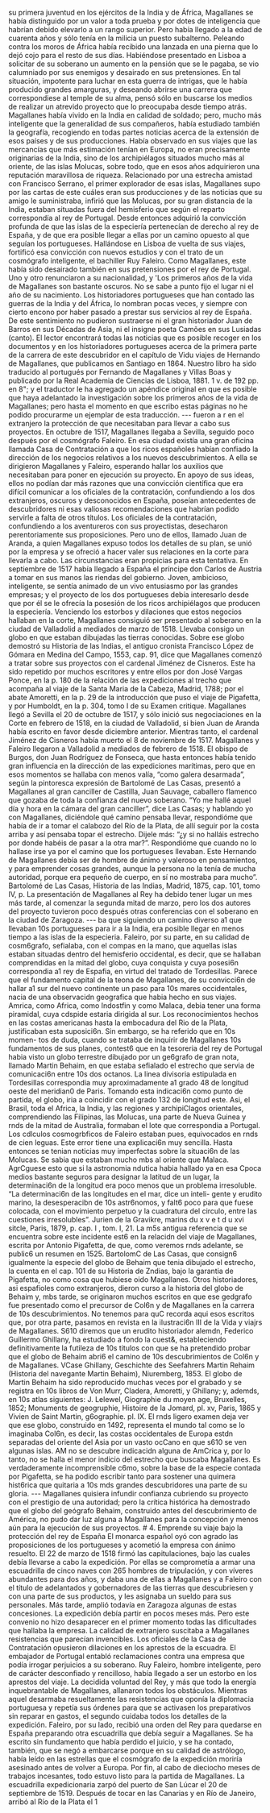 su primera juventud en los ejércitos de la India y de África, Magallanes se había distinguido por un valor a toda prueba y por dotes de inteligencia que habrían debido elevarlo a un rango superior. Pero había llegado a la edad de cuarenta años y sólo tenía en la milicia un puesto subalterno. Peleando contra los moros de África había recibido una lanzada en una pierna que lo dejó cojo para el resto de sus días. Habiéndose presentado en Lisboa a solicitar de su soberano un aumento en la pensión que se le pagaba, se vio calumniado por sus enemigos y desairado en sus pretensiones. En tal situación, impotente para luchar en esta guerra de intrigas, que le había producido grandes amarguras, y deseando abrirse una carrera que correspondiese al temple de su alma, pensó sólo en buscarse los medios de realizar un atrevido proyecto que lo preocupaba desde tiempo atrás. Magallanes había vivido en la India en calidad de soldado; pero, mucho más inteligente que la generalidad de sus compañeros, había estudiado también la geografía, recogiendo en todas partes noticias acerca de la extensión de esos países y de sus producciones. Había observado en sus viajes que las mercancías que más estimación tenían en Europa, no eran precisamente originarias de la India, sino de los archipiélagos situados mucho más al oriente, de las islas Molucas, sobre todo, que en esos años adquirieron una reputación maravillosa de riqueza. Relacionado por una estrecha amistad con Francisco Serrano, el primer explorador de esas islas, Magallanes supo por las cartas de este cuáles eran sus producciones y de las noticias que su amigo le suministraba, infirió que las Molucas, por su gran distancia de la India, estaban situadas fuera del hemisferio que según el reparto correspondía al rey de Portugal. Desde entonces adquirió la convicción profunda de que las islas de la especiería pertenecían de derecho al rey de España, y de que era posible llegar a ellas por un camino opuesto al que seguían los portugueses. Hallándose en Lisboa de vuelta de sus viajes, fortificó esa convicción con nuevos estudios y con el trato de un cosmógrafo inteligente, el bachiller Ruy Faleiro. Como Magallanes, este había sido desairado también en sus pretensiones por el rey de Portugal. Uno y otro renunciaron a su nacionalidad, y 'Los primeros años de la vida de Magallanes son bastante oscuros. No se sabe a punto fijo el lugar ni el año de su nacimiento. Los historiadores portugueses que han contado las guerras de la India y del África, lo nombran pocas veces, y siempre con cierto encono por haber pasado a prestar sus servicios al rey de España. De este sentimiento no pudieron sustraerse ni el gran historiador Juan de Barros en sus Décadas de Asia, ni el insigne poeta Camões en sus Lusiadas (canto). El lector encontrará todas las noticias que es posible recoger en los documentos y en los historiadores portugueses acerca de la primera parte de la carrera de este descubridor en el capítulo de Vidu viajes de Hernando de Magallanes, que publicamos en Santiago en 1864. Nuestro libro ha sido traducido al portugués por Fernando de Magallanes y Villas Boas y publicado por la Real Academia de Ciencias de Lisboa, 1881. 1 v. de 192 pp. en 8"; y el traductor le ha agregado un apéndice original en que es posible que haya adelantado la investigación sobre los primeros años de la vida de Magallanes; pero hasta el momento en que escribo estas páginas no he podido procurarme un ejemplar de esta traducción. --- fueron a r en el extranjero la protección de que necesitaban para llevar a cabo sus proyectos. En octubre de 1517, Magallanes llegaba a Sevilla, seguido poco después por el cosmógrafo Faleiro. En esa ciudad existía una gran oficina llamada Casa de Contratación a que los ricos españoles habían confiado la dirección de los negocios relativos a los nuevos descubrimientos. A ella se dirigieron Magallanes y Faleiro, esperando hallar los auxilios que necesitaban para poner en ejecución su proyecto. En apoyo de sus ideas, ellos no podían dar más razones que una convicción científica que era difícil comunicar a los oficiales de la contratación, confundiendo a los dos extranjeros, oscuros y desconocidos en España, poseían antecedentes de descubridores ni esas valiosas recomendaciones que habrían podido servirle a falta de otros títulos. Los oficiales de la contratación, confundiendo a los aventureros con sus proyectistas, desecharon perentoriamente sus proposiciones. Pero uno de ellos, llamado Juan de Aranda, a quien Magallanes expuso todos los detalles de su plan, se unió por la empresa y se ofreció a hacer valer sus relaciones en la corte para llevarla a cabo. Las circunstancias eran propicias para esta tentativa. En septiembre de 1517 había llegado a España el príncipe don Carlos de Austria a tomar en sus manos las riendas del gobierno. Joven, ambicioso, inteligente, se sentía animado de un vivo entusiasmo por las grandes empresas; y el proyecto de los dos portugueses debía interesarlo desde que por él se le ofrecía la posesión de los ricos archipiélagos que producen la especiería. Venciendo los estorbos y dilaciones que estos negocios hallaban en la corte, Magallanes consiguió ser presentado al soberano en la ciudad de Valladolid a mediados de marzo de 1518. Llevaba consigo un globo en que estaban dibujadas las tierras conocidas. Sobre ese globo demostró su Historia de las Indias, el antiguo cronista Francisco López de Gómara en Medina del Campo, 1553, cap. 91, dice que Magallanes comenzó a tratar sobre sus proyectos con el cardenal Jiménez de Cisneros. Este ha sido repetido por muchos escritores y entre ellos por don José Vargas Ponce, en la p. 180 de la relación de las expediciones al trecho que acompaña al viaje de la Santa Maria de la Cabeza, Madrid, 1788; por el abate Amoretti, en la p. 29 de la introducción que puso el viaje de Pigafetta, y por Humboldt, en la p. 304, tomo I de su Examen critique. Magallanes llegó a Sevilla el 20 de octubre de 1517, y sólo inició sus negociaciones en la Corte en febrero de 1518, en la ciudad de Valladolid, si bien Juan de Aranda había escrito en favor desde diciembre anterior. Mientras tanto, el cardenal Jiménez de Cisneros había muerto el 8 de noviembre de 1517. Magallanes y Faleiro llegaron a Valladolid a mediados de febrero de 1518. El obispo de Burgos, don Juan Rodríguez de Fonseca, que hasta entonces había tenido gran influencia en la dirección de las expediciones marítimas, pero que en esos momentos se hallaba con menos valía, “como galera desarmada”, según la pintoresca expresión de Bartolomé de Las Casas, presentó a Magallanes al gran canciller de Castilla, Juan Sauvage, caballero flamenco que gozaba de toda la confianza del nuevo soberano. “Yo me hallé aquel día y hora en la cámara del gran canciller”, dice Las Casas; y hablando yo con Magallanes, diciéndole qué camino pensaba llevar, respondióme que había de ir a tomar el calabozo del Río de la Plata, de allí seguir por la costa arriba y así pensaba topar el estrecho. Dijele más: “¿y si no halláis estrecho por donde habéis de pasar a la otra mar?”. Respondióme que cuando no lo hallase irse ya por el camino que los portugueses llevaban. Este Hernando de Magallanes debía ser de hombre de ánimo y valeroso en pensamientos, y para emprender cosas grandes, aunque la persona no la tenía de mucha autoridad, porque era pequeño de cuerpo, en sí no mostraba para mucho”. Bartolomé de Las Casas, Historia de las Indias, Madrid, 1875, cap. 101, tomo IV, p. La presentación de Magallanes al Rey ha debido tener lugar un mes más tarde, al comenzar la segunda mitad de marzo, pero los dos autores del proyecto tuvieron poco después otras conferencias con el soberano en la ciudad de Zaragoza. --- ba que siguiendo un camino diverso a1 que llevaban 10s portugueses para ir a la India, era posible llegar en menos tiempo a las islas de la especieria. Faleiro, por su parte, en su calidad de cosm6grafo, sefialaba, con el compas en la mano, que aquellas islas estaban situadas dentro del hemisferio occidental, es decir, que se hallaban comprendidas en la mitad del globo, cuya conquista y cuya posesi6n correspondia a1 rey de Espafia, en virtud del tratado de Tordesillas. Parece que el fundamento capital de la teona de Magallanes, de su convicci6n de hallar a1 sur del nuevo continente un paso para 10s mares occidentales, nacia de una observacidn geografica que habia hecho en sus viajes. Amrica, como Africa, como Indostfin y como Malaca, debia tener una forma piramidal, cuya cdspide estaria dirigida al sur. Los reconocimientos hechos en las costas americanas hasta la embocadura del Rio de la Plata, justificaban esta suposici6n. Sin embargo, se ha referido que en 10s momen- tos de duda, cuando se trataba de inquirir de Magallanes 10s fundamentos de sus planes, contest6 que en la tesoreria del rey de Portugal habia visto un globo terrestre dibujado por un ge6grafo de gran nota, llamado Martin Behaim, en que estaba sefialado el estrecho que servia de comunicaci6n entre 10s dos octanos. La linea divisoria estipulada en Tordesillas correspondia muy aproximadamente a1 grado 48 de longitud oeste del meridian0 de Paris. Tomando esta indicaci6n como punto de partida, el globo, iria a coincidir con el grado 132 de longitud este. Asi, el Brasil, toda el Africa, la India, y las regiones y archipiClagos orientales, comprendiendo las Filipinas, las Molucas, una parte de Nueva Guinea y rnds de la mitad de Australia, formaban el lote que correspondia a Portugal. Los cdlculos cosmogrbficos de Faleiro estaban pues, equivocados en rnds de cien leguas. Este error tiene una explicaci6n muy sencilla. Hasta entonces se tenian noticias muy imperfectas sobre la situaci6n de las Molucas. Se sabia que estaban mucho mbs al oriente que Malaca. AgrCguese esto que si la astronomia ndutica habia hallado ya en esa Cpoca medios bastante seguros para designar la latitud de un lugar, la determinaci6n de la longitud era poco menos que un problema irresoluble. “La determinaci6n de las longitudes en el mar, dice un inteli- gente y erudito marino, la desesperacibn de 10s astr6nomos, y falt6 poco para que fuese colocada, con el movimiento perpetuo y la cuadratura del circulo, entre las cuestiones irresolubles”. Jurien de la Gravikre, marins du x v e t d u xvi sitcle, Paris, 1879, p. cap. I , tom. I, 21. La m5s antigua referencia que se encuentra sobre este incidente est6 en la relacidn del viaje de Magallanes, escrita por Antonio Pigafetta, de que, como veremos rnds adelante, se public6 un resumen en 1525. BartolomC de Las Casas, que consign6 igualmente la especie del globo de Behaim que tenia dibujado el estrecho, la cuenta en el cap. 101 de su Historia de Zndias, bajo la garantia de Pigafetta, no como cosa que hubiese oido Magallanes. Otros historiadores, asi espafioles como extranjeros, dieron curso a la historia del globo de Behaim y, mbs tarde, se originaron muchos escritos en que ese gedgrafo fue presentado como el precursor de Col6n y de Magallanes en la carrera de 10s descubrimientos. No tenemos para quC recorda aqui esos escritos que, por otra parte, pasamos en revista en la ilustraci6n III de la Vida y viajrs de Magallanes. S610 diremos que un erudito historiador alemdn, Federico Guillermo Ghillany, ha estudiado a fondo la cuest&#x26;, estableciendo definitivamente la futileza de 10s titulos con que se ha pretendido probar que el globo de Behaim abri6 el camino de 10s descubrimientos de Col6n y de Magallanes. VCase Ghillany, Geschichte des Seefahrers Martin Rehaim (Historia del navegante Martin Behaim), Niuremberg, 1853. El globo de Martin Behaim ha sido reproducido muchas veces por el grabado y se registra en 10s libros de Von Murr, Cladera, Amoretti, y Ghillany; y, ademds, en 10s atlas siguientes: J. Lelewel, Giographie du moyen age, Bruxelles, 1852; Monuments de geogruphie, Histoire de la Jomard, pl. xv, Paris, 1865 y Vivien de Saint Martin, g6ographie. pl. IX. El rnds ligero examen deja ver que ese globo, construido en 1492, representa el mundo tal como se lo imaginaba Col6n, es decir, las costas occidentales de Europa estdn separadas del oriente del Asia por un vasto ocCano en que s610 se ven algunas islas. AM no se descubre indicacidn alguna de AmCrica y, por lo tanto, no se halla el menor indicio del estrecho que buscaba Magallanes. Es verdaderamente incomprensible c6mo, sobre la base de la especie contada por Pigafetta, se ha podido escribir tanto para sostener una quimera hist6rica que quitaria a 10s mds grandes descubridores una parte de su gloria. --- Magallanes quisiera infundir confianza cubriendo su proyecto con el prestigio de una autoridad; pero la crítica histórica ha demostrado que el globo del geógrafo Behaim, construido antes del descubrimiento de América, no pudo dar luz alguna a Magallanes para la concepción y menos aún para la ejecución de sus proyectos. # 4. Emprende su viaje bajo la protección del rey de España El monarca español oyó con agrado las proposiciones de los portugueses y acometió la empresa con ánimo resuelto. El 22 de marzo de 1518 firmó las capitulaciones, bajo las cuales debía llevarse a cabo la expedición. Por ellas se comprometía a armar una escuadrilla de cinco naves con 265 hombres de tripulación, y con víveres abundantes para dos años, y daba una de ellas a Magallanes y a Faleiro con el título de adelantados y gobernadores de las tierras que descubriesen y con una parte de sus productos, y les asignaba un sueldo para sus personales. Más tarde, amplió todavía en Zaragoza algunas de estas concesiones. La expedición debía partir en pocos meses más. Pero este convenio no hizo desaparecer en el primer momento todas las dificultades que hallaba la empresa. La calidad de extranjero suscitaba a Magallanes resistencias que parecían invencibles. Los oficiales de la Casa de Contratación opusieron dilaciones en los aprestos de la escuadra. El embajador de Portugal entabló reclamaciones contra una empresa que podía irrogar perjuicios a su soberano. Ruy Faleiro, hombre inteligente, pero de carácter desconfiado y rencilloso, había llegado a ser un estorbo en los aprestos del viaje. La decidida voluntad del Rey, y más que todo la energía inquebrantable de Magallanes, allanaron todos los obstáculos. Mientras aquel desarmaba resueltamente las resistencias que oponía la diplomacia portuguesa y repetía sus órdenes para que se activasen los preparativos sin reparar en gastos, el segundo cuidaba todos los detalles de la expedición. Faleiro, por su lado, recibió una orden del Rey para quedarse en España preparando otra escuadrilla que debía seguir a Magallanes. Se ha escrito sin fundamento que había perdido el juicio, y se ha contado, también, que se negó a embarcarse porque en su calidad de astrólogo, había leído en las estrellas que el cosmógrafo de la expedición moriría asesinado antes de volver a Europa. Por fin, al cabo de dieciocho meses de trabajos incesantes, todo estuvo listo para la partida de Magallanes. La escuadrilla expedicionaria zarpó del puerto de San Lúcar el 20 de septiembre de 1519. Después de tocar en las Canarias y en Río de Janeiro, arribó al Río de la Plata el 1